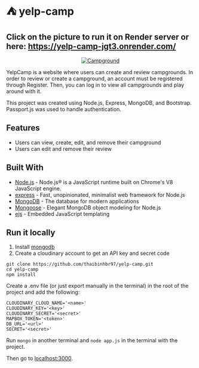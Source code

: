 # ⛺ yelp-camp

## Click on the picture to run it on Render server or here: https://yelp-camp-jgt3.onrender.com/
<a href="https://yelp-camp-jgt3.onrender.com/" target="_blank">
 <p align="center">
  <img src="https://res.cloudinary.com/doeov7urm/image/upload/v1694901885/Screenshot_2023-09-16_at_6.00.21_PM_tmrw4p.png?w=350" alt="Campground">
  </p>
</a>

YelpCamp is a website where users can create and review campgrounds. In order to review or create a campground, an account must be registered through Register. Then, you can log in to view all campgrounds and play around with it.

This project was created using Node.js, Express, MongoDB, and Bootstrap. Passport.js was used to handle authentication.  

## Features
* Users can view, create, edit, and remove their campground
* Users can edit and remove their review

## Built With

- [Node.js](https://nodejs.org) - Node.js® is a JavaScript runtime built on Chrome's V8 JavaScript engine.
- [express](https://expressjs.com//) - Fast, unopinionated, minimalist web framework for Node.js
- [MongoDB](https://www.mongodb.com/) - The database for modern applications
- [Mongoose](https://mongoosejs.com/) - Elegant MongoDB object modeling for Node.js
- [ejs](https://ejs.co/) - Embedded JavaScript templating

## Run it locally
1. Install [mongodb](https://www.mongodb.com/)
2. Create a cloudinary account to get an API key and secret code

```
git clone https://github.com/thaibinhbr97/yelp-camp.git
cd yelp-camp
npm install
```

Create a .env file (or just export manually in the terminal) in the root of the project and add the following:  

```
CLOUDINARY_CLOUD_NAME='<name>'
CLOUDINARY_KEY='<key>'
CLOUDINARY_SECRET='<secret>'
MAPBOX_TOKEN='<token>'
DB_URL='<url>'
SECRET='<secret>'
```

Run ```mongo``` in another terminal and ```node app.js``` in the terminal with the project.  

Then go to [localhost:3000](http://localhost:3000/).